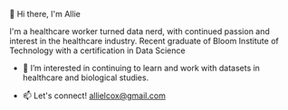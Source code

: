 👋 Hi there, I'm Allie

I'm a healthcare worker turned data nerd, with continued passion and interest in the healthcare industry. 
Recent graduate of Bloom Institute of Technology with a certification in Data Science

- 👀 I’m interested in continuing to learn and work with datasets in healthcare and biological studies.

- 📫 Let's connect! 
 allielcox@gmail.com

<!---
allielcox/allielcox is a ✨ special ✨ repository because its `README.md` (this file) appears on your GitHub profile.
You can click the Preview link to take a look at your changes.
--->
